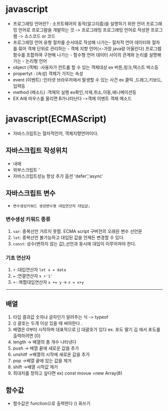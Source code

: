 # javascript
* 프로그래밍 언어란? : 소프트웨어의 동작(알고리즘)을 설명하기 위한 언어
프로그래밍 언어로 프로그럄을 개발하는 것 -> 프로그래밍
프로그래밍 언어로 작성한 프로그램 -> 소스코드 or 코드
* 프로그래밍 언어 유형
절차를 순서대로 작성해 나가는- 절차적 언어
데이터와 절차를 묶어 객체 단위로 관리하는 - 객체 지향 언어(<-가장 java랑 어울린다)
프로그램 함수를 조합하여 구현해 나가는 - 함수형 언어
데이터 사이의 관계와 논리를 설명해가는 - 논리형 언어
* object (객체) :사용자가 컨트롤 할 수 있는 객체대상  ex 버튼,링크,텍스트 박스등 
* propertyt : (속성) 객체가 가지는 속성 
* event (이벤트) :인터넷 브라우저에서 발생할 수 있는 사건 ex 클릭 ,드래그,키보드,입력등
* method (메소드) :객체의 실행  ex확인,삭제,취소,이동,애니메이션등
*  EX   A에 마우스를 올리면 B가나타난다 ->객체 이벤트 객체 메소드
# javascript(ECMAScript)
* 자바스크립트는 절차적언어, 객체지향언어이다.
## 자바스크립트 작성위치
* <head><body> 내에 <script> 작성가능
* 내부스크립트 '<script>...</script>
* 외부스크립트 '<script src ="url">...</script>
* 자바스크립트성능 향상 추가 옵션 'defer','async'
## 자바스크립트 변수
* `변수생성키워드 생성변수명 대입연산자 대입값;`
### 변수생성 키워드 종류
1. `var`: 중복선언 거르지 못함.  ECMA script 구버전의 오래된 변수 선언문
2. `let`: 중복선언 불가능하고 대입된 값을 언제든 변경할 수 있다.
3. `const`: 상수(변하지 않는 값),선언과 동시에 대입이 이루어져야 한다.
### 기초 연산자
1. `+` :대입연산자 `let x = data `
2. `=` :연결연산자 `x +'1'`
3. `+-`:복합대입연산자 `x += y` -> `x = x+y`
---------------------------------------------------
## 배열
1. 타입 결과값 숫자냐 글자인가 알려주는 식 -> typeof
2. () 괄호는 두개 이상 있을 때 써야한다 .
3. 배열은 0부터 시작하며 대표적으로 [] 대괄호가 있다 ex. 포도 딸기 김 에서 포도를 출력하려면 [0]
4. length -> 배열의 총 개수 나타낸다
5. push -> 배열 끝에 새로운 값을 추가
6. unshitf ->배열의 시작에 새로운 값을 추가
7. pop ->배열 끝에 있는 값을 제거
8. shift ->배열 시작값 제거
9. 최대치를 정하고 싶다면 ex) const movue =new Array(8)
## 함수값
* 함수값은 function으로 출력한다 () 꼮쓰기